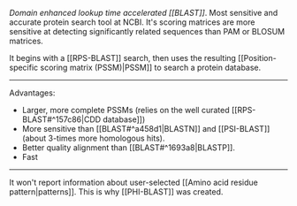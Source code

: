 *Domain enhanced lookup time accelerated [[BLAST]]*. Most sensitive and accurate protein search tool at NCBI. 
It's scoring matrices are more sensitive at detecting significantly related sequences than PAM or BLOSUM matrices.

It begins with a [[RPS-BLAST]] search, then uses the resulting [[Position-specific scoring matrix (PSSM)|PSSM]] to search a protein database.

---

Advantages:

- Larger, more complete PSSMs (relies on the well curated [[RPS-BLAST#^157c86|CDD database]])
- More sensitive than [[BLAST#^a458d1|BLASTN]] and [[PSI-BLAST]] (about 3-times more homologous hits).
- Better quality alignment than [[BLAST#^1693a8|BLASTP]].
- Fast

---

It won't report information about user-selected [[Amino acid residue pattern|patterns]]. This is why [[PHI-BLAST]] was created.